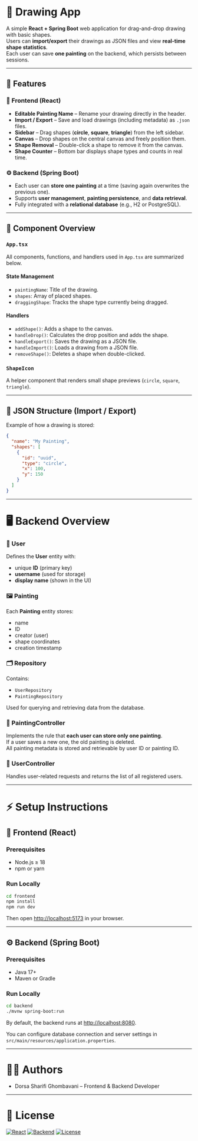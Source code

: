 # 🎨 Drawing App

A simple **React + Spring Boot** web application for drag-and-drop drawing with basic shapes.  
Users can **import/export** their drawings as JSON files and view **real-time shape statistics**.  
Each user can save **one painting** on the backend, which persists between sessions.

---

## 🚀 Features

### 🧠 Frontend (React)
- **Editable Painting Name** – Rename your drawing directly in the header.  
- **Import / Export** – Save and load drawings (including metadata) as `.json` files.  
- **Sidebar** – Drag shapes (**circle**, **square**, **triangle**) from the left sidebar.  
- **Canvas** – Drop shapes on the central canvas and freely position them.  
- **Shape Removal** – Double-click a shape to remove it from the canvas.  
- **Shape Counter** – Bottom bar displays shape types and counts in real time.

### ⚙️ Backend (Spring Boot)
- Each user can **store one painting** at a time (saving again overwrites the previous one).  
- Supports **user management**, **painting persistence**, and **data retrieval**.  
- Fully integrated with a **relational database** (e.g., H2 or PostgreSQL).

---

## 🧩 Component Overview

### `App.tsx`
All components, functions, and handlers used in `App.tsx` are summarized below.

#### **State Management**
- `paintingName`: Title of the drawing.  
- `shapes`: Array of placed shapes.  
- `draggingShape`: Tracks the shape type currently being dragged.

#### **Handlers**
- `addShape()`: Adds a shape to the canvas.  
- `handleDrop()`: Calculates the drop position and adds the shape.  
- `handleExport()`: Saves the drawing as a JSON file.  
- `handleImport()`: Loads a drawing from a JSON file.  
- `removeShape()`: Deletes a shape when double-clicked.

### `ShapeIcon`
A helper component that renders small shape previews (`circle`, `square`, `triangle`).

---

## 💾 JSON Structure (Import / Export)

Example of how a drawing is stored:

```json
{
  "name": "My Painting",
  "shapes": [
    {
      "id": "uuid",
      "type": "circle",
      "x": 100,
      "y": 150
    }
  ]
}
```

---

# 🖥️ Backend Overview

### 👤 User
Defines the **User** entity with:
- unique **ID** (primary key)
- **username** (used for storage)
- **display name** (shown in the UI)

### 🖼️ Painting
Each **Painting** entity stores:
- name  
- ID  
- creator (user)  
- shape coordinates  
- creation timestamp  

### 🗂️ Repository
Contains:
- `UserRepository`  
- `PaintingRepository`  

Used for querying and retrieving data from the database.

### 🎨 PaintingController
Implements the rule that **each user can store only one painting**.  
If a user saves a new one, the old painting is deleted.  
All painting metadata is stored and retrievable by user ID or painting ID.

### 👥 UserController
Handles user-related requests and returns the list of all registered users.

---

# ⚡ Setup Instructions

## 🧠 Frontend (React)
### Prerequisites
- Node.js ≥ 18  
- npm or yarn

### Run Locally
```bash
cd frontend
npm install
npm run dev
```
Then open [http://localhost:5173](http://localhost:5173) in your browser.

---

## ⚙️ Backend (Spring Boot)
### Prerequisites
- Java 17+  
- Maven or Gradle  

### Run Locally
```bash
cd backend
./mvnw spring-boot:run
```
By default, the backend runs at [http://localhost:8080](http://localhost:8080).

You can configure database connection and server settings in  
`src/main/resources/application.properties`.

---

# 👩‍💻 Authors
- Dorsa Sharifi Ghombavani – Frontend & Backend Developer 

---

# 📜 License
[![React](https://img.shields.io/badge/frontend-React-61dafb?logo=react&logoColor=white)](https://react.dev/)
[![Backend](https://img.shields.io/badge/backend-Spring%20Boot-6db33f?logo=springboot&logoColor=white)](https://spring.io/projects/spring-boot)
[![License](https://img.shields.io/badge/license-MIT-green)](LICENSE)

